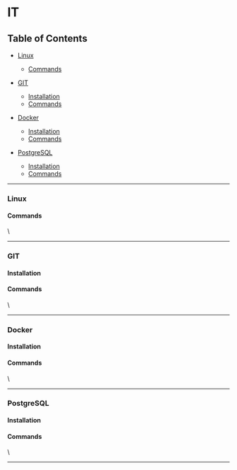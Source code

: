 # IT


## Table of Contents

- [Linux](#linux)
  - [Commands](#linux.commands)

- [GIT](#git)
  - [Installation](#git.install)
  - [Commands](#git.commands)

- [Docker](#docker)
  - [Installation](#docker.install)
  - [Commands](#docker.commands)

- [PostgreSQL](#postgres)
  - [Installation](#postgres.install)
  - [Commands](#postgres.commands)



--------------------------------------------------------------------------------

### Linux <a name="linux"></a>


#### Commands <a name="linux.commands"></a>




\

--------------------------------------------------------------------------------

### GIT <a name="git"></a>


#### Installation <a name="git.install"></a>


#### Commands <a name="git.commands"></a>




\

--------------------------------------------------------------------------------

### Docker <a name="docker"></a>


#### Installation <a name="docker.install"></a>


#### Commands <a name="docker.commands"></a>




\

--------------------------------------------------------------------------------

### PostgreSQL <a name="postgres"></a>


#### Installation <a name="postgres.install"></a>


#### Commands <a name="postgres.commands"></a>




\

--------------------------------------------------------------------------------



